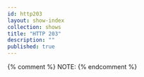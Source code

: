```yaml
---
id: http203
layout: show-index
collection: shows
title: "HTTP 203"
description: ""
published: true
---
```

{% comment %}
NOTE:
{% endcomment %}


